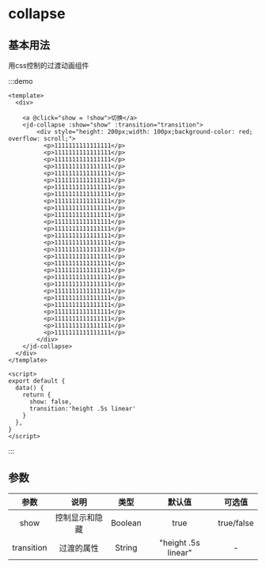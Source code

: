 # collapse

## 基本用法

用css控制的过渡动画组件

:::demo
```vue
<template>
  <div>

    <a @click="show = !show">切换</a>
    <jd-collapse :show="show" :transition="transition">
        <div style="height: 200px;width: 100px;background-color: red; overflow: scroll;">
          <p>1111111111111111</p>
          <p>1111111111111111</p>
          <p>1111111111111111</p>
          <p>1111111111111111</p>
          <p>1111111111111111</p>
          <p>1111111111111111</p>
          <p>1111111111111111</p>
          <p>1111111111111111</p>
          <p>1111111111111111</p>
          <p>1111111111111111</p>
          <p>1111111111111111</p>
          <p>1111111111111111</p>
          <p>1111111111111111</p>
          <p>1111111111111111</p>
          <p>1111111111111111</p>
          <p>1111111111111111</p>
          <p>1111111111111111</p>
          <p>1111111111111111</p>
          <p>1111111111111111</p>
          <p>1111111111111111</p>
          <p>1111111111111111</p>
          <p>1111111111111111</p>
          <p>1111111111111111</p>
          <p>1111111111111111</p>
          <p>1111111111111111</p>
          <p>1111111111111111</p>
          <p>1111111111111111</p>
          <p>1111111111111111</p>
        </div>
    </jd-collapse>
  </div>
</template>
 
<script> 
export default {
  data() {
    return {
      show: false,
      transition:'height .5s linear'
    }
  },
}
</script>
```
:::

## 参数

|  参数  |  说明  |  类型    |  默认值  |  可选值  |
|:------:|:------:|:--------:|:--------:|:--------:|
|  show  |控制显示和隐藏|Boolean|true|true/false|
|transition|过渡的属性|String|"height .5s linear"|-|
